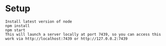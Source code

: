 # Setup

    Install latest version of node
    npm install
    npm start
    This will launch a server locally at port 7439, so you can access this work via http://localhost:7439 or http://127.0.0.2:7439
